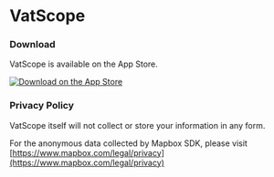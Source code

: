 # VatScope

### Download

VatScope is available on the App Store.

[![Download on the App Store](https://developer.apple.com/app-store/marketing/guidelines/images/badge-download-on-the-app-store.svg)](https://itunes.apple.com/app/vatscope/id1303293807)

### Privacy Policy

VatScope itself will not collect or store your information in any form.

For the anonymous data collected by Mapbox SDK, please visit [https://www.mapbox.com/legal/privacy](https://www.mapbox.com/legal/privacy)
